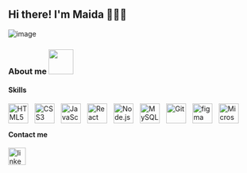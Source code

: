 <h2> Hi there! I'm Maida 👩🏼‍💻</h2> 

![image](https://user-images.githubusercontent.com/88347050/172056895-75352f7b-258c-452f-bc2c-4ea9ac5e2c6e.png)

### About me <img src="https://media.giphy.com/media/VgCDAzcKvsR6OM0uWg/giphy.gif" width="50">
#### Skills
[<img align="left" alt="HTML5" title="HTML5" width="40px" src="https://cdn.jsdelivr.net/gh/devicons/devicon/icons/html5/html5-original.svg" style="padding-right:10px;" />](https://developer.mozilla.org/en-US/docs/Glossary/HTML5)
[<img align="left" alt="CSS3" title="CSS" width="40px" src="https://cdn.jsdelivr.net/gh/devicons/devicon/icons/css3/css3-original.svg" style="padding-right:10px;" />](https://developer.mozilla.org/en-US/docs/Web/CSS)
[<img align="left" alt="JavaScript" title="JavaScript" width="40px" src="https://cdn.jsdelivr.net/gh/devicons/devicon/icons/javascript/javascript-original.svg" style="padding-right:10px;" />](https://developer.mozilla.org/en-US/docs/Web/JavaScript)
[<img align="left" alt="React" title="React" width="40px" src="https://cdn.jsdelivr.net/gh/devicons/devicon/icons/react/react-original.svg" style="padding-right:10px;" />](https://reactjs.org/)
[<img align="left" alt="Node.js" title="NodeJS" width="40px" src="https://cdn.jsdelivr.net/gh/devicons/devicon/icons/nodejs/nodejs-original.svg" style="padding-right:10px;" />](https://nodejs.org/en/)
[<img align="left" alt="MySQL" title="MySQL" width="40px" src="https://cdn.jsdelivr.net/gh/devicons/devicon/icons/mysql/mysql-original.svg" style="padding-right:10px;" />](https://dev.mysql.com/)
[<img align="left" alt="Git" title="Git" width="40px" src="https://cdn.jsdelivr.net/gh/devicons/devicon/icons/git/git-original.svg" style="padding-right:10px;" />](https://git-scm.com/)
[<img align="left" alt="figma" title="Figma" width="40px" src="https://user-images.githubusercontent.com/88347050/172058025-8fa97984-7b98-4e63-9320-70c4d8986241.png" style="padding-right:10px;" />](https://figma.com/)
[<img align="left" alt="Microsoft Azure" title="Microsoft Azure" width="40px" src="https://user-images.githubusercontent.com/88347050/172098142-74af6a50-42c2-4648-9e2a-5e537c35bca2.png" style="padding-right:10px;" />](https://azure.microsoft.com/en-us/)
<br />
<br />

#### Contact me
[<img align="left" alt="linkedin" title="LinkedIn" width="35px" src="https://icongr.am/fontawesome/linkedin.svg?size=128&color=70c8ff" style="padding-right:10px;" />](https://www.linkedin.com/in/maida-guzman/)
